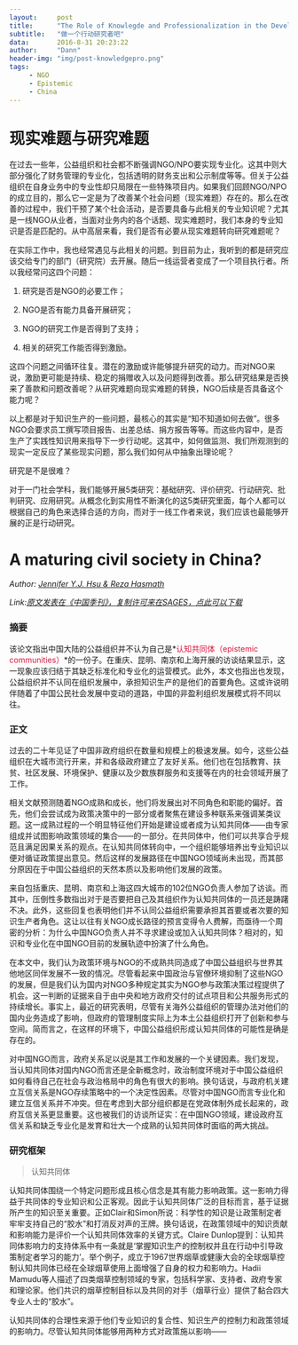 ```yaml
---
layout:     post
title:      "The Role of Knowlegde and Professionalization in the Development of NGOs"
subtitle:   "做一个行动研究者吧"
data:       2016-8-31 20:23:22
author:     "Dann"
header-img: "img/post-knowledgepro.png"
tags:
     - NGO
     - Epistemic
     - China
---
```


# 现实难题与研究难题

在过去一些年，公益组织和社会都不断强调NGO/NPO要实现专业化。这其中则大部分强化了财务管理的专业化，包括透明的财务支出和公示制度等等。但关于公益组织在自身业务中的专业性却只局限在一些特殊项目内。如果我们回顾NGO/NPO的成立目的，那么它一定是为了改善某个社会问题（现实难题）存在的。那么在改善的过程中，我们干预了某个社会活动，是否要具备与此相关的专业知识呢？尤其是一线NGO从业者，当面对业务内的各个话题、现实难题时，我们本身的专业知识是否是匹配的。从中高层来看，我们是否有必要从现实难题转向研究难题呢？

在实际工作中，我也经常遇见与此相关的问题。到目前为止，我听到的都是研究应该交给专门的部门（研究院）去开展。随后一线运营者变成了一个项目执行者。所以我经常问这四个问题：

1. 研究是否是NGO的必要工作；

2. NGO是否有能力具备开展研究；

3. NGO的研究工作是否得到了支持；

4. 相关的研究工作能否得到激励。

这四个问题之间循环往复。潜在的激励或许能够提升研究的动力。而对NGO来说，激励更可能是持续、稳定的捐赠收入以及问题得到改善。那么研究结果是否换来了善款和问题改善呢？从研究难题向现实难题的转换，NGO后续是否具备这个能力呢？

以上都是对于知识生产的一些问题，最核心的其实是“知不知道如何去做”。很多NGO会要求员工撰写项目报告、出差总结、捐方报告等等。而这些内容中，是否生产了实践性知识用来指导下一步行动呢。这其中，如何做监测、我们所观测到的现实一定反应了某些现实问题，那么我们如何从中抽象出理论呢？

研究是不是很难？

对于一门社会学科，我们能够开展5类研究：基础研究、评价研究、行动研究、批判研究、应用研究。从概念化到实用性不断演化的这5类研究里面，每个人都可以根据自己的角色来选择合适的方向，而对于一线工作者来说，我们应该也最能够开展的正是行动研究。

# A maturing civil society in China?   

_Author: <a href="mailto:jenniferhsu@cantab.net">Jennifer Y.J. Hsu & Reza Hasmath</a>_

_Link:<a href="/attach/A-maturing-civil-society-in-China.pdf">原文发表在《中国季刊》，复制许可来在SAGES，点此可以下载</a>_

### 摘要
该论文指出中国大陆的公益组织并不认为自己是*<font color="Crimson">认知共同体（epistemic communities）</font>*的一份子。在重庆、昆明、南京和上海开展的访谈结果显示，这一现象应该归结于其缺乏标准化和专业化的运营模式。此外，本文也指出也发现，公益组织并不认同在组织发展中，承担知识生产的是他们的首要角色。这或许说明伴随着了中国公民社会发展中变动的道路，中国的非盈利组织发展模式将不同以往。

### 正文
过去的二十年见证了中国非政府组织在数量和规模上的极速发展。如今，这些公益组织在大城市流行开来，并和各级政府建立了友好关系。他们也在包括教育、扶贫、社区发展、环境保护、健康以及少数族群服务和支援等在内的社会领域开展了工作。

相关文献预测随着NGO成熟和成长，他们将发展出对不同角色和职能的偏好。首先，他们会尝试成为政策决策中的一部分或者聚焦在建设多种联系来强调某类议题。这一成熟过程的一个明显特征他们开始是建设或者成为认知共同体——由专家组成并试图影响政策领域的集合——的一部分。在共同体中，他们可以共享合乎规范且满足因果关系的观点。在认知共同体转向中，一个组织能够培养出专业知识以便对循证政策提出意见。然后这样的发展路径在中国NGO领域尚未出现，而其部分原因在于中国公益组织的天然本质以及影响他们发展的政策。

来自包括重庆、昆明、南京和上海这四大城市的102位NGO负责人参加了访谈。而其中，压倒性多数指出对于是否要把自己及其组织作为认知共同体的一员还是踌躇不决。此外，这些回复也表明他们并不认同公益组织需要承担其首要或者次要的知识生产者角色。这让以往有关NGO成长路径的预言变得令人费解，而亟待一个周密的分析：为什么中国NGO负责人并不寻求建设或加入认知共同体？相对的，知识和专业化在中国NGO目前的发展轨迹中扮演了什么角色。

在本文中，我们认为政策环境与NGO的不成熟共同造成了中国公益组织与世界其他地区同伴发展不一致的情况。尽管看起来中国政治与官僚环境抑制了这些NGO的发展，但是我们认为国内对NGO多种规定其实为NGO参与政策决策过程提供了机会。这一判断的证据来自于由中央和地方政府交付的试点项目和公共服务形式的持续增长。事实上，最近的研究表明，尽管有关海外公益组织的管理办法对他们的国内业务造成了影响，但政府的管理制度实际上为本土公益组织打开了创新和参与空间。简而言之，在这样的环境下，中国公益组织形成认知共同体的可能性是确是存在的。

对中国NGO而言，政府关系足以说是其工作和发展的一个关键因素。我们发现，当认知共同体对国内NGO而言还是全新概念时，政治制度环境对于中国公益组织如何看待自己在社会与政治格局中的角色有很大的影响。换句话说，与政府机关建立互信关系是NGO存续策略中的一个决定性因素。尽管对中国NGO而言专业化和建立互信关系并不冲突。但在考虑到大部分组织都是在党政体制外成长起来的，政府互信关系更显重要。这也被我们的访谈所证实：在中国NGO领域，建设政府互信关系和缺乏专业化是发育和壮大一个成熟的认知共同体时面临的两大挑战。

### 研究框架

> 认知共同体

认知共同体围绕一个特定问题形成且核心信念是其有能力影响政策。这一影响力得益于共同体的专业知识和公正客观。因此于认知共同体广泛的目标而言，基于证据所产生的知识至关重要。正如Clair和Simon所说：科学性的知识是让政策制定者牢牢支持自己的“胶水”和打消反对声的王牌。换句话说，在政策领域中的知识贡献和影响能力是评价一个认知共同体效率的关键方式。Claire Dunlop提到：认知共同体影响力的支持体系中有一条就是‘掌握知识生产的控制权并且在行动中引导政策制定者学习的能力’。举个例子，成立于1967世界烟草或健康大会的全球烟草控制认知共同体已经在全球烟草使用上面增强了自身的权力和影响力。Hadii Mamudu等人描述了四类烟草控制领域的专家，包括科学家、支持者、政府专家和理论家。他们共识的烟草控制目标以及共同的对手（烟草行业）提供了黏合四大专业人士的“胶水”。

认知共同体的合理性来源于他们专业知识的复合性、知识生产的控制力和政策领域的影响力。尽管认知共同体能够用两种方式对政策施以影响——












